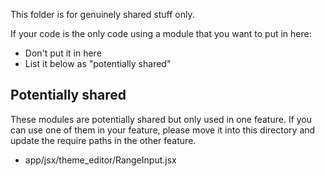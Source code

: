 This folder is for genuinely shared stuff only.

If your code is the only code using a module that you want to put in
here:

- Don't put it in here
- List it below as "potentially shared"

Potentially shared
------------------

These modules are potentially shared but only used in one feature.  If
you can use one of them in your feature, please move it into this
directory and update the require paths in the other feature.

- app/jsx/theme_editor/RangeInput.jsx

